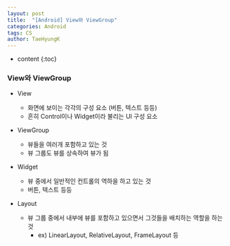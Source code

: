 ```yaml
---
layout: post
title:  "[Android] View와 ViewGroup"
categories: Android
tags: CS
author: TaeHyungK
---
```


* content
{:toc}

### View와 ViewGroup

- View
  - 화면에 보이는 각각의 구성 요소 (버튼, 텍스트 등등)
  - 흔히 Control이나 Widget이라 불리는 UI 구성 요소

- ViewGroup
  - 뷰들을 여러개 포함하고 있는 것
  - 뷰 그룹도 뷰를 상속하여 뷰가 됨
- Widget
  - 뷰 중에서 일반적인 컨트롤의 역하을 하고 있는 것
  - 버튼, 텍스트 등등
- Layout
  - 뷰 그룹 중에서 내부에 뷰를 포함하고 있으면서 그것들을 배치하는 역할을 하는 것
    - ex) LinearLayout, RelativeLayout, FrameLayout 등